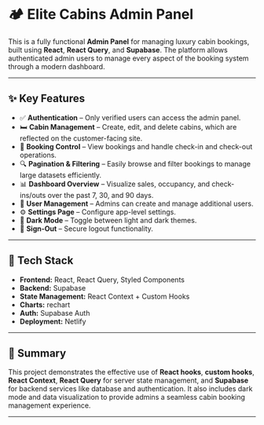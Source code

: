 # 🏕️ Elite Cabins Admin Panel

This is a fully functional **Admin Panel** for managing luxury cabin bookings, built using **React**, **React Query**, and **Supabase**. The platform allows authenticated admin users to manage every aspect of the booking system through a modern dashboard.

---

## ✨ Key Features

- ✅ **Authentication** – Only verified users can access the admin panel.
- 🛏️ **Cabin Management** – Create, edit, and delete cabins, which are reflected on the customer-facing site.
- 📅 **Booking Control** – View bookings and handle check-in and check-out operations.
- 🔍 **Pagination & Filtering** – Easily browse and filter bookings to manage large datasets efficiently.
- 📊 **Dashboard Overview** – Visualize sales, occupancy, and check-ins/outs over the past 7, 30, and 90 days.
- 👥 **User Management** – Admins can create and manage additional users.
- ⚙️ **Settings Page** – Configure app-level settings.
- 🌙 **Dark Mode** – Toggle between light and dark themes.
- 🚪 **Sign-Out** – Secure logout functionality.

---

## 🧰 Tech Stack

- **Frontend:** React, React Query, Styled Components
- **Backend:** Supabase
- **State Management:** React Context + Custom Hooks
- **Charts:** rechart
- **Auth:** Supabase Auth
- **Deployment:** Netlify

---

## 📌 Summary

This project demonstrates the effective use of **React hooks**, **custom hooks**, **React Context**, **React Query** for server state management, and **Supabase** for backend services like database and authentication. It also includes dark mode and data visualization to provide admins a seamless cabin booking management experience.

---
